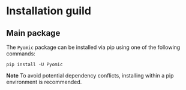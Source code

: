 # Installation guild

## Main package

The `Pyomic` package can be installed via pip using one of the following commands:

```
pip install -U Pyomic
```

**Note** To avoid potential dependency conflicts, installing within a pip environment is recommended.

